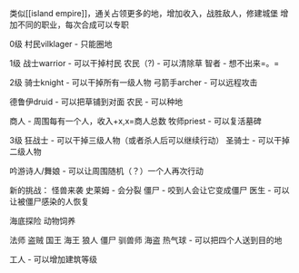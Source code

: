 类似[[island empire]]，通关占领更多的地，增加收入，战胜敌人，修建城堡
增加不同的职业，每次合成可以专职

0级
村民vilklager - 只能圈地

1级
战士warrior - 可以干掉村民
农民（?) - 可以清除草
智者 - 想不出来=。=

2级
骑士knight - 可以干掉所有一级人物
弓箭手archer - 可以远程攻击


德鲁伊druid - 可以把草铺到对面
农民 - 可以种地

商人 - 周围每有一个人，收入+x,x=商人总数
牧师priest - 可以复活墓碑

3级
狂战士 - 可以干掉三级人物（或者杀人后可以继续行动）
圣骑士 - 可以干掉二级人物

吟游诗人/舞娘 - 可以让周围随机（？）一个人再次行动


新的挑战：
怪兽来袭
史莱姆 - 会分裂
僵尸 - 咬到人会让它变成僵尸
医生 - 可以让被僵尸感染的人恢复


海底探险
动物饲养


法师
盗贼
国王
海王
狼人
僵尸
驯兽师
海盗
热气球 - 可以把四个人送到目的地

工人 - 可以增加建筑等级